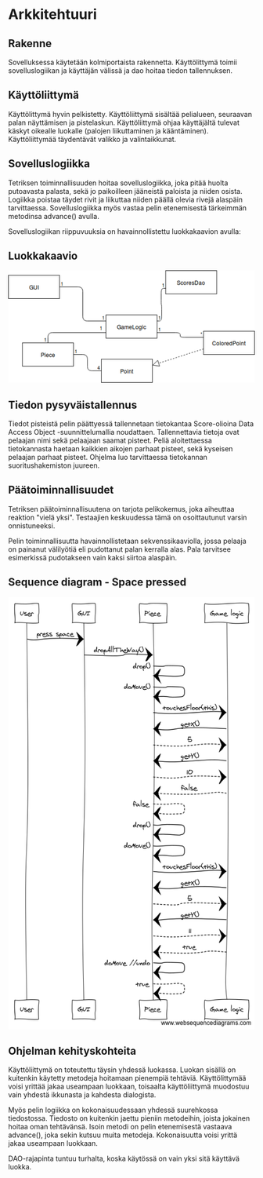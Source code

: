 # Arkkitehtuuri

## Rakenne
Sovelluksessa käytetään kolmiportaista rakennetta. Käyttölittymä toimii sovelluslogiikan ja käyttäjän välissä ja dao hoitaa tiedon tallennuksen.

## Käyttöliittymä
Käyttölittymä hyvin pelkistetty. Käyttöliittymä sisältää pelialueen, seuraavan palan näyttämisen ja pistelaskun. Käyttöliittymä ohjaa käyttäjältä tulevat käskyt oikealle luokalle (palojen liikuttaminen ja kääntäminen). Käyttöliittymää täydentävät valikko ja valintaikkunat.

## Sovelluslogiikka
Tetriksen toiminnallisuuden hoitaa sovelluslogiikka, joka pitää huolta putoavasta palasta, sekä jo paikoilleen jääneistä paloista ja niiden osista. Logiikka poistaa täydet rivit ja liikuttaa niiden päällä olevia rivejä alaspäin tarvittaessa. Sovelluslogiikka myös vastaa pelin etenemisestä tärkeimmän metodinsa advance() avulla. 

Sovelluslogiikan riippuvuuksia on havainnollistettu luokkakaavion avulla:
## Luokkakaavio
![class diagram](https://github.com/tuomasmk/otm-harjoitustyo/blob/master/dokumentointi/class_diagram2.png "Tetris class diagram")


## Tiedon pysyväistallennus
Tiedot pisteistä pelin päättyessä tallennetaan tietokantaa Score-olioina Data Access Object -suunnittelumallia noudattaen. Tallennettavia tietoja ovat pelaajan nimi sekä pelaajaan saamat pisteet. Peliä aloitettaessa tietokannasta haetaan kaikkien aikojen parhaat pisteet, sekä kyseisen pelaajan parhaat pisteet. Ohjelma luo tarvittaessa tietokannan suoritushakemiston juureen.

## Päätoiminnallisuudet
Tetriksen päätoiminnallisuutena on tarjota pelikokemus, joka aiheuttaa reaktion "vielä yksi". Testaajien keskuudessa tämä on osoittautunut varsin onnistuneeksi. 

Pelin toiminnallisuutta havainnollistetaan sekvenssikaaviolla, jossa pelaaja on painanut välilyötiä eli pudottanut palan kerralla alas. Pala tarvitsee esimerkissä pudotakseen vain kaksi siirtoa alaspäin.

## Sequence diagram - Space pressed
![sequence diagram - space pressed](https://github.com/tuomasmk/otm-harjoitustyo/blob/master/dokumentointi/tetris_sequence_diagram_spacePressed.png "Tetris sequence diagram")

## Ohjelman kehityskohteita
Käyttöliittymä on toteutettu täysin yhdessä luokassa. Luokan sisällä on kuitenkin käytetty metodeja hoitamaan pienempiä tehtäviä. Käyttölittymää voisi yrittää jakaa useampaan luokkaan, toisaalta käyttöliittymä muodostuu vain yhdestä ikkunasta ja kahdesta dialogista.

Myös pelin logiikka on kokonaisuudessaan yhdessä suurehkossa tiedostossa. Tiedosto on kuitenkin jaettu pieniin metodeihin, joista jokainen hoitaa oman tehtävänsä. Isoin metodi on pelin etenemisestä vastaava advance(), joka sekin kutsuu muita metodeja. Kokonaisuutta voisi yrittä jakaa useampaan luokkaan.

DAO-rajapinta tuntuu turhalta, koska käytössä on vain yksi sitä käyttävä luokka.
